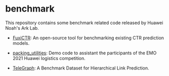 # benchmark
This repository contains some benchmark related code released by Huawei Noah's Ark Lab.

+ [FuxiCTR](./FuxiCTR): An open-source tool for benchmarking existing CTR prediction models.

+ [packing_utilities](./packing_utilities): Demo code to assistant the participants of the EMO 2021 Huawei logistics competition.

+ [TeleGraph](./TeleGraph): A Benchmark Dataset for Hierarchical Link Prediction.








